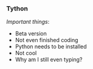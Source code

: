 ### Tython


_Important things_:

- Beta version
- Not even finished coding
- Python needs to be installed
- Not cool
- Why am I still even typing?

